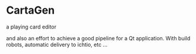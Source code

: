 # CartaGen
a playing card editor

and also an effort to achieve a good pipeline for a Qt application.
With build robots, automatic delivery to ichtio, etc ...
